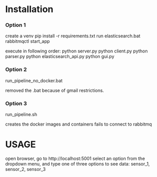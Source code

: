 # Installation
### Option 1

create a venv 
pip install -r requirements.txt
run elasticsearch.bat
rabbitmqctl start_app

execute in following order: 
python server.py
python client.py
python parser.py
python elasticsearch_api.py
python gui.py

### Option 2
run_pipeline_no_docker.bat

removed the .bat because of gmail restrictions. 


### Option 3
run_pipeline.sh

creates the docker images and containers 
fails to connect to rabbitmq

# USAGE
open browser, go to http://localhost:5001
select an option from the dropdown menu, and type one of three options to see data:
sensor_1, sensor_2, sensor_3

